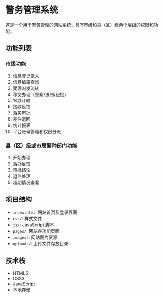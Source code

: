 # 警务管理系统

这是一个用于警务管理的网站系统，具有市级和县（区）级两个层级的权限和功能。

## 功能列表

### 市级功能
1. 信息登记录入
2. 信息编辑查询
3. 受理派发流转
4. 移交办理（督察/法制/纪检）
5. 督办计时
6. 接收反馈
7. 落实审批
8. 差件退回
9. 统计报表
10. 平台账号管理和权限分派

### 县（区）级或市局警种部门功能
1. 开始办理
2. 落办反馈
3. 审批结论
4. 退件处理
5. 超期情况查看

## 项目结构
- `index.html`: 网站首页及登录界面
- `css/`: 样式文件
- `js/`: JavaScript 脚本
- `pages/`: 网站各功能页面
- `images/`: 网站图片资源
- `uploads/`: 上传文件存放目录

## 技术栈
- HTML5
- CSS3
- JavaScript
- 本地存储 